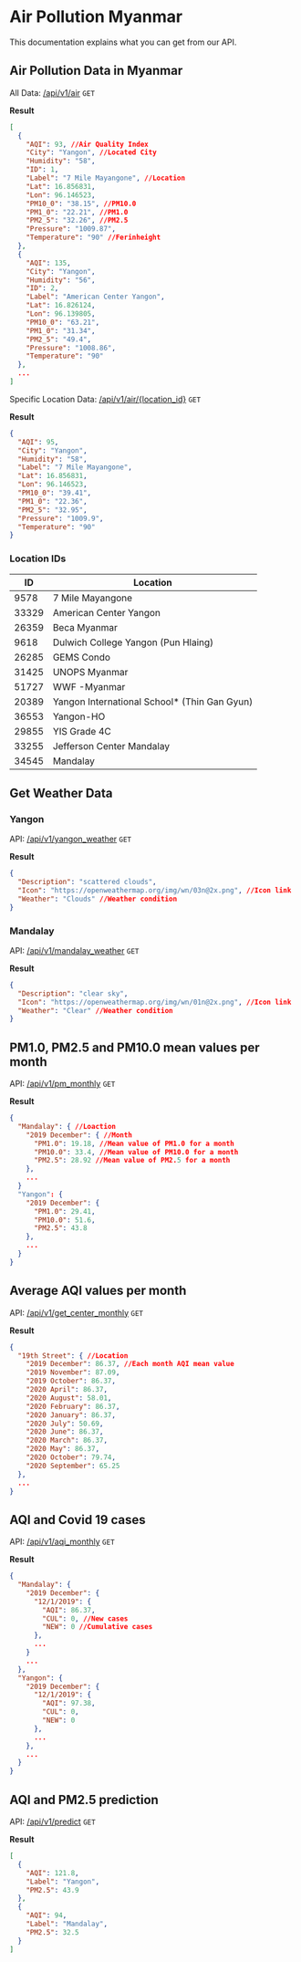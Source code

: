 
# Air Pollution Myanmar

This documentation explains what you can get from our API.

## Air Pollution Data in Myanmar

All Data: [/api/v1/air](https://myanmarairpollution.herokuapp.com/api/v1/air "Get all air pollution data") ```GET```

**Result**

```json
[
  {
    "AQI": 93, //Air Quality Index
    "City": "Yangon", //Located City
    "Humidity": "58",
    "ID": 1,
    "Label": "7 Mile Mayangone", //Location
    "Lat": 16.856831,
    "Lon": 96.146523,
    "PM10_0": "38.15", //PM10.0
    "PM1_0": "22.21", //PM1.0
    "PM2_5": "32.26", //PM2.5
    "Pressure": "1009.87",
    "Temperature": "90" //Ferinheight
  },
  {
    "AQI": 135,
    "City": "Yangon",
    "Humidity": "56",
    "ID": 2,
    "Label": "American Center Yangon",
    "Lat": 16.826124,
    "Lon": 96.139805,
    "PM10_0": "63.21",
    "PM1_0": "31.34",
    "PM2_5": "49.4",
    "Pressure": "1008.86",
    "Temperature": "90"
  },
  ...
]
```

Specific Location Data: [/api/v1/air/{location_id}](https://myanmarairpollution.herokuapp.com/api/v1/air/9578 "Get all air pollution data from ID 9578") ```GET```

**Result**

```json
{
  "AQI": 95,
  "City": "Yangon",
  "Humidity": "58",
  "Label": "7 Mile Mayangone",
  "Lat": 16.856831,
  "Lon": 96.146523,
  "PM10_0": "39.41",
  "PM1_0": "22.36",
  "PM2_5": "32.95",
  "Pressure": "1009.9",
  "Temperature": "90"
}
```

### Location IDs
|ID|Location|
|---|---|
|9578|7 Mile Mayangone|
|33329|American Center Yangon|
|26359|Beca Myanmar|
|9618|Dulwich College Yangon (Pun Hlaing)|
|26285|GEMS Condo|
|31425|UNOPS Myanmar|
|51727|WWF -Myanmar|
|20389|Yangon International School* (Thin Gan Gyun)|
|36553|Yangon-HO|
|29855|YIS Grade 4C|
|33255|Jefferson Center Mandalay|
|34545|Mandalay|

## Get Weather Data

### Yangon

API: [/api/v1/yangon_weather](https://myanmarairpollution.herokuapp.com/api/v1/yangon_weather "Get yangon weather data") ```GET```

**Result**

```json
{
  "Description": "scattered clouds",
  "Icon": "https://openweathermap.org/img/wn/03n@2x.png", //Icon link
  "Weather": "Clouds" //Weather condition
}
```

### Mandalay

API: [/api/v1/mandalay_weather](https://myanmarairpollution.herokuapp.com/api/v1/mandalay_weather "Get yangon weather data") ```GET```

**Result**

```json
{
  "Description": "clear sky",
  "Icon": "https://openweathermap.org/img/wn/01n@2x.png", //Icon link
  "Weather": "Clear" //Weather condition
}
```

## PM1.0, PM2.5 and PM10.0 mean values per month

API: [/api/v1/pm_monthly](https://myanmarairpollution.herokuapp.com/api/v1/pm_monthly "Get PM values") ```GET```

**Result**

```json
{
  "Mandalay": { //Loaction
    "2019 December": { //Month
      "PM1.0": 19.18, //Mean value of PM1.0 for a month
      "PM10.0": 33.4, //Mean value of PM10.0 for a month
      "PM2.5": 28.92 //Mean value of PM2.5 for a month
    },
    ...
  }
  "Yangon": {
    "2019 December": {
      "PM1.0": 29.41,
      "PM10.0": 51.6,
      "PM2.5": 43.8
    },
    ...
  }
}
```

## Average AQI values per month

API: [/api/v1/get_center_monthly](https://myanmarairpollution.herokuapp.com/api/v1/get_center_monthly "Get AQI values") ```GET```

**Result**

```json
{
  "19th Street": { //Location
    "2019 December": 86.37, //Each month AQI mean value
    "2019 November": 87.09,
    "2019 October": 86.37,
    "2020 April": 86.37,
    "2020 August": 58.01,
    "2020 February": 86.37,
    "2020 January": 86.37,
    "2020 July": 50.69,
    "2020 June": 86.37,
    "2020 March": 86.37,
    "2020 May": 86.37,
    "2020 October": 79.74,
    "2020 September": 65.25
  },
  ...
}
```

## AQI and Covid 19 cases

API: [/api/v1/aqi_monthly](https://myanmarairpollution.herokuapp.com/api/v1/aqi_monthly "Get AQI and Covid 19 cases") ```GET```

**Result**

```json
{
  "Mandalay": {
    "2019 December": {
      "12/1/2019": {
        "AQI": 86.37,
        "CUL": 0, //New cases
        "NEW": 0 //Cumulative cases
      },
      ...
    }
    ...
  },
  "Yangon": {
    "2019 December": {
      "12/1/2019": {
        "AQI": 97.38,
        "CUL": 0,
        "NEW": 0
      },
      ...
    },
    ...
  }
}
```

## AQI and PM2.5 prediction

API: [/api/v1/predict](https://myanmarairpollution.herokuapp.com/api/v1/predict "Get AQI and Covid 19 cases") ```GET```

**Result**

```json
[
  {
    "AQI": 121.8,
    "Label": "Yangon",
    "PM2.5": 43.9
  },
  {
    "AQI": 94,
    "Label": "Mandalay",
    "PM2.5": 32.5
  }
]
```